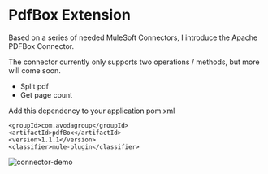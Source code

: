 # PdfBox Extension

Based on a series of needed MuleSoft Connectors, I introduce the Apache PDFBox Connector.

The connector currently only supports two operations / methods, but more will come soon.

- Split pdf
- Get page count

Add this dependency to your application pom.xml

```
<groupId>com.avodagroup</groupId>
<artifactId>pdfBox</artifactId>
<version>1.1.1</version>
<classifier>mule-plugin</classifier>
```
![connector-demo](https://github.com/user-attachments/assets/74123381-a5b9-47e5-a976-4c1b92512c68)
